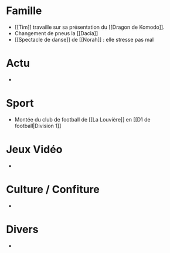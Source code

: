 # Famille
- [[Tim]] travaille sur sa présentation du [[Dragon de Komodo]].
- Changement de pneus la [[Dacia]]
- [[Spectacle de danse]] de [[Norah]] : elle stresse pas mal
# Actu
- 
# Sport
- Montée du club de football de [[La Louvière]] en [[D1 de football|Division 1]]
# Jeux Vidéo
- 
# Culture / Confiture
- 
# Divers
- 
